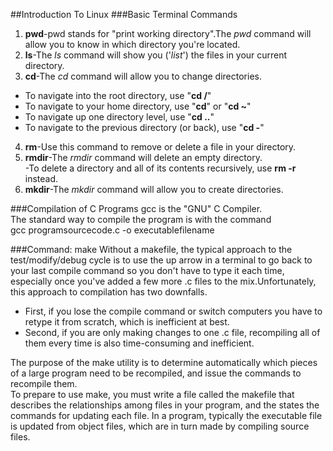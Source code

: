 ##Introduction To Linux
###Basic Terminal Commands
1. **pwd**-pwd stands for "print working directory".The _pwd_ command will allow you to know in which directory you're located. 
2. **ls**-The _ls_ command will show you ('_list_') the files in your current directory.
3. **cd**-The _cd_ command will allow you to change directories.  
 * To navigate into the root directory, use "**cd /**"  
 * To navigate to your home directory, use "**cd**" or "**cd ~**"  
 * To navigate up one directory level, use "**cd ..**"  
 * To navigate to the previous directory (or back), use "**cd -**"   
4. **rm**-Use this command to remove or delete a file in your directory.
5. **rmdir**-The _rmdir_ command will delete an empty directory.  
           -To delete a directory and all of its contents recursively, use **rm -r** instead.
6. **mkdir**-The _mkdir_ command will allow you to create directories.  

###Compilation of C Programs
          gcc is the "GNU" C Compiler.  
          The standard way to compile the program is with the command    
          gcc programsourcecode.c -o executablefilename 

###Command: make
Without a makefile, the typical approach to the test/modify/debug cycle is to use the up arrow in a terminal to go back to your last compile command so you don't have to type it each time, especially once you've added a few more .c files to the mix.Unfortunately, this approach to compilation has two downfalls.  
* First, if you lose the compile command or switch computers you have to retype it from scratch, which is inefficient at best.
* Second, if you are only making changes to one .c file, recompiling all of them every time is also time-consuming and inefficient.  

The purpose of the make utility is to determine automatically which pieces of a large program need to be recompiled, and issue the commands to recompile them.   
To prepare to use make, you must write a file called the makefile that describes the relationships among files in your program, and the states the commands for updating each file. In a program, typically the executable file is updated from object files, which are in turn made by compiling source files.




          
